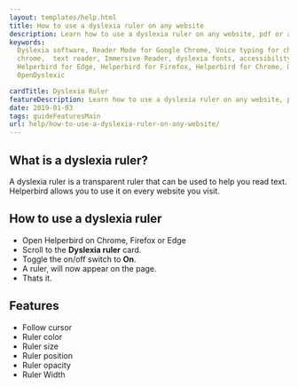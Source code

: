 ```yaml
---
layout: templates/help.html
title: How to use a dyslexia ruler on any website
description: Learn how to use a dyslexia ruler on any website, pdf or app.
keywords:
  Dyslexia software, Reader Mode for Google Chrome, Voice typing for chrome, Text to speech for
  chrome,  text reader, Immersive Reader, dyslexia fonts, accessibility software, dyslexia software,
  Helperbird for Edge, Helperbird for Firefox, Helperbird for Chrome, Opendyslexic for Chrome,
  OpenDyslexic

cardTitle: Dyslexia Ruler
featureDescription: Learn how to use a dyslexia ruler on any website, pdf or app.
date: 2019-01-03
tags: guideFeaturesMain
url: help/how-to-use-a-dyslexia-ruler-on-any-website/
---
```


## What is a dyslexia ruler?

A dyslexia ruler is a transparent ruler that can be used to help you read text. Helperbird allows
you to use it on every website you visit.

## How to use a dyslexia ruler

- Open Helperbird on Chrome, Firefox or Edge
- Scroll to the **Dyslexia ruler** card.
- Toggle the on/off switch to **On**.
- A ruler, will now appear on the page.
- Thats it.

## Features

- Follow cursor
- Ruler color
- Ruler size
- Ruler position
- Ruler opacity
- Ruler Width
